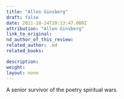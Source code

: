 ```yaml
---
title: "Allen Ginsberg"
draft: false
date: 2011-10-24T20:13:47.000Z
attribution: "Allen Ginsberg"
link_to_original:
nd_author_of_this_review:
related_author: .md
related_books:

description:
weight:
layout: none
---
```

A senior survivor of the poetry spiritual wars.

